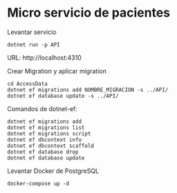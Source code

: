 # Micro servicio de pacientes

Levantar servicio

    dotnet run -p API

URL: http://localhost:4310

Crear Migration y aplicar migration

    cd AccessData
    dotnet ef migrations add NOMBRE_MIGRACION -s ../API/
    dotnet ef database update -s ../API/


Comandos de dotnet-ef:

    dotnet ef migrations add
    dotnet ef migrations list
    dotnet ef migrations script
    dotnet ef dbcontext info
    dotnet ef dbcontext scaffold
    dotnet ef database drop
    dotnet ef database update



Levantar Docker de PostgreSQL

    docker-compose up -d
